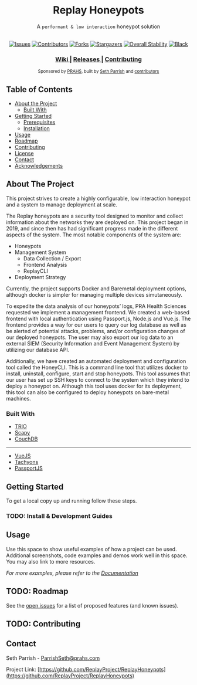 <!--
*** Thanks for checking out this README Template. If you have a suggestion that would
*** make this better, please fork the repo and create a pull request or simply open
*** an issue with the tag "enhancement".
*** Thanks again! Now go create something AMAZING! :D
***
***
***
*** To avoid retyping too much info. Do a search and replace for the following:
*** ReplayProject, ReplayHoneypots, twitter_handle, email
-->

<!-- PROJECT LOGO -->
<h1 align="center">Replay Honeypots</h1>
<div align="center">
  <strong></strong>
</div>
<div align="center">
  A <code>performant & low interaction</code> honeypot solution
</div>

<br />

<div align="center">

<!-- PROJECT SHIELDS -->
<!--
*** I'm using markdown "reference style" links for readability.
*** Reference links are enclosed in brackets [ ] instead of parentheses ( ).
*** See the bottom of this document for the declaration of the reference variables
*** for contributors-url, forks-url, etc. This is an optional, concise syntax you may use.
*** https://www.markdownguide.org/basic-syntax/#reference-style-links
-->

[![Issues][issues-shield]][issues-url]
[![Contributors][contributors-shield]][contributors-url]
[![Forks][forks-shield]][forks-url] [![Stargazers][stars-shield]][stars-url]
[![Overall Stability][stability-shield]][stability-url]
[![Black][black-shield]][black-url]

</div>

<div align="center">
  <h3>
    <a href="https://github.com/ReplayProject/ReplayHoneypots/wiki">
      Wiki
    </a>
    <span> | </span>
    <a href="https://github.com/ReplayProject/ReplayHoneypots/releases">
      Releases
    </a>
    <span> | </span>
    <a href="https://github.com/ReplayProject/ReplayHoneypots/wiki/contributing">
      Contributing
    </a>
  </h3>
</div>

<div align="center">
  <sub>Sponsored by <a href="https://prahs.com/">PRAHS</a>, built by
  <a href="https://sethp.cc">Seth Parrish</a> and
  <a href="https://github.com/choojs/choo/graphs/contributors">
    contributors
  </a>
</div>

<!-- TABLE OF CONTENTS -->

## Table of Contents

-   [About the Project](#about-the-project)
    -   [Built With](#built-with)
-   [Getting Started](#getting-started)
    -   [Prerequisites](#prerequisites)
    -   [Installation](#installation)
-   [Usage](#usage)
-   [Roadmap](#roadmap)
-   [Contributing](#contributing)
-   [License](#license)
-   [Contact](#contact)
-   [Acknowledgements](#acknowledgements)

<!-- ABOUT THE PROJECT -->

## About The Project

<!-- [![Product Name Screen Shot][product-screenshot]](https://example.com) -->

This project strives to create a highly configurable, low interaction honeypot and a
system to manage deployment at scale.

The Replay honeypots are a security tool designed to monitor and collect information
about the networks they are deployed on. This project began in 2019, and since then has
had significant progress made in the different aspects of the system. The most notable
components of the system are:

-   Honeypots
-   Management System
    -   Data Collection / Export
    -   Frontend Analysis
    -   ReplayCLI
-   Deployment Strategy

Currently, the project supports Docker and Baremetal deployment options, although docker
is simpler for managing multiple devices simutaneously.

To expedite the data analysis of our honeypots’ logs, PRA Health Sciences requested we
implement a management frontend. We created a web-based frontend with local
authentication using Passport.js, Node.js and Vue.js. The frontend provides a way for
our users to query our log database as well as be alerted of potential attacks,
problems, and/or configuration changes of our deployed honeypots. The user may also
export our log data to an external SIEM (Security Information and Event Management
System) by utilizing our database API.

Additionally, we have created an automated deployment and configuration tool called the
HoneyCLI. This is a command line tool that utilizes docker to install, uninstall,
configure, start and stop honeypots. This tool assumes that our user has set up SSH keys
to connect to the system which they intend to deploy a honeypot on. Although this tool
uses docker for its deployment, this tool can also be configured to deploy honeypots on
bare-metal machines.

### Built With

-   [TRIO](https://trio.readthedocs.io/en/latest/index.html)
-   [Scapy](https://scapy.readthedocs.io/en/latest/index.html)
-   [CouchDB](https://docs.couchdb.org/en/stable/)

---

-   [VueJS](https://vuejs.org/)
-   [Tachyons](https://tachyons.io/)
-   [PassportJS](http://www.passportjs.org/)

<!-- GETTING STARTED -->

## Getting Started

To get a local copy up and running follow these steps.

### TODO: Install & Development Guides

<!-- USAGE EXAMPLES -->

## Usage

Use this space to show useful examples of how a project can be used. Additional
screenshots, code examples and demos work well in this space. You may also link to more
resources.

_For more examples, please refer to the [Documentation](https://example.com)_

<!-- ROADMAP -->

## TODO: Roadmap

See the [open issues](https://github.com/ReplayProject/ReplayHoneypots/issues) for a
list of proposed features (and known issues).

<!-- CONTRIBUTING -->

## TODO: Contributing

<!--
Contributions are what make the open source community such an amazing place to be learn, inspire, and create. Any contributions you make are **greatly appreciated**.

1. Fork the Project
2. Create your Feature Branch (`git checkout -b feature/AmazingFeature`)
3. Commit your Changes (`git commit -m 'Add some AmazingFeature'`)
4. Push to the Branch (`git push origin feature/AmazingFeature`)
5. Open a Pull Request
-->

<!--
TODO: LICENSE
## License

Distributed under the MIT License. See `LICENSE` for more information.
-->

<!-- CONTACT -->

## Contact

Seth Parrish -
[ParrishSeth@prahs.com](mailto:parrishseth@prahs.com?subject=ReplayProject%3A)

Project Link:
[https://github.com/ReplayProject/ReplayHoneypots](https://github.com/ReplayProject/ReplayHoneypots)

<!-- MARKDOWN LINKS & IMAGES -->
<!-- https://www.markdownguide.org/basic-syntax/#reference-style-links -->

[issues-url]: https://github.com/othneildrew/Best-README-Template/issues
[issues-shield]:
    https://img.shields.io/github/issues/othneildrew/Best-README-Template.svg?style=flat-square
[contributors-url]:
    https://github.com/othneildrew/Best-README-Template/graphs/contributors
[contributors-shield]:
    https://img.shields.io/github/contributors/othneildrew/Best-README-Template.svg?style=flat-square
[forks-url]: https://github.com/othneildrew/Best-README-Template/network/members
[forks-shield]:
    https://img.shields.io/github/forks/othneildrew/Best-README-Template.svg?style=flat-square
[stars-url]: https://github.com/othneildrew/Best-README-Template/stargazers
[stars-shield]:
    https://img.shields.io/github/stars/othneildrew/Best-README-Template.svg?style=flat-square
[stability-url]: https://nodejs.org/api/documentation.html#documentation_stability_index
[stability-shield]:
    https://img.shields.io/badge/stability-experimental-orange.svg?style=flat-square
[black-url]: https://github.com/psf/black/blob/master/README.md
[black-shield]:
    https://img.shields.io/badge/code%20style-black-black.svg?style=flat-square
[product-screenshot]: images/screenshot.png

<!--
TODO: Badges
License
[![MIT License][license-shield]][license-url]
[license-url]: https://github.com/othneildrew/Best-README-Template/blob/master/LICENSE.txt
[license-shield]: https://img.shields.io/github/license/othneildrew/Best-README-Template.svg?style=flat-square

Build
https://shields.io/ for a workflow
[![Build Status][build-shield]][build-url]
[build-url]: https://github.com/ReplayProject/ReplayHoneypots/actions/
[build-shield]: https://img.shields.io/badge/stability-experimental-orange.svg?style=flat-square
-->
